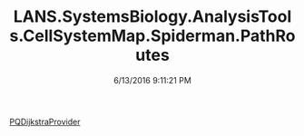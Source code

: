 ﻿---
title: LANS.SystemsBiology.AnalysisTools.CellSystemMap.Spiderman.PathRoutes
date: 6/13/2016 9:11:21 PM
---

[PQDijkstraProvider](T-LANS.SystemsBiology.AnalysisTools.CellSystemMap.Spiderman.PathRoutes.PQDijkstraProvider.html)
